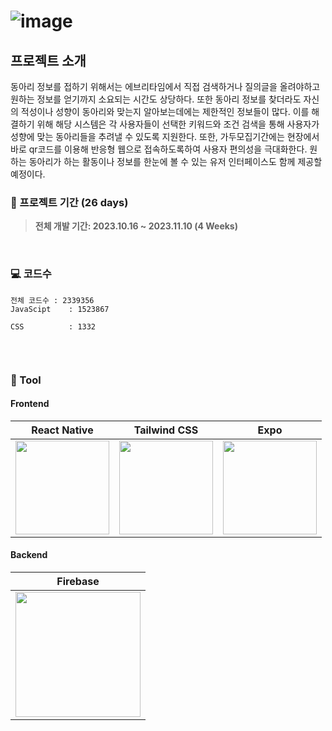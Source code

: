 # ![image](https://github.com/user-attachments/assets/d45acdd2-dee2-45e2-83e1-49ea1614c407)

## 프로젝트 소개
동아리 정보를 접하기 위해서는 에브리타임에서 직접 검색하거나 질의글을 올려야하고 원하는 정보를 얻기까지 소요되는 시간도 상당하다. 또한 동아리 정보를 찾더라도 자신의 적성이나 성향이 동아리와 맞는지 알아보는데에는 제한적인 정보들이 많다. 이를 해결하기 위해 해당 시스템은 각 사용자들이 선택한 키워드와 조건 검색을 통해 사용자가 성향에 맞는 동아리들을 추려낼 수 있도록 지원한다. 또한, 가두모집기간에는 현장에서 바로 qr코드를 이용해 반응형 웹으로 접속하도록하여 사용자 편의성을 극대화한다. 원하는 동아리가 하는 활동이나 정보를 한눈에 볼 수 있는 유저 인터페이스도 함께 제공할 예정이다. 

### :runner: 프로젝트 기간 (26 days)
> **전체 개발 기간: 2023.10.16 ~ 2023.11.10 (4 Weeks)**

<br>

### :computer: 코드수
<pre><code>전체 코드수 : 2339356
JavaScipt    : 1523867 <br>
CSS          : 1332 <br> </code></pre> 

<br>

### :hammer: Tool

#### Frontend
|React Native|Tailwind CSS|Expo|
|:---:|:---:|:---:|
|<img src="https://encrypted-tbn0.gstatic.com/images?q=tbn:ANd9GcSlGmKtrnxElpqw3AExKXPWWBulcwjlvDJa1Q&s" width="150" alter="React Native">|<img src="https://encrypted-tbn0.gstatic.com/images?q=tbn:ANd9GcReYZ9nKh1SOvr39Hi6oOjGF2MsShC8uARnlw&s" width="150" alter="Tailwind CSS">|<img src="https://encrypted-tbn0.gstatic.com/images?q=tbn:ANd9GcT2d1mfeOROFGa-U8XEP-wABRXJlNlTyKRPFQ&s" width="150" alter="Expo">|

#### Backend
|Firebase|
|:---:|
|<img src="https://firebase.google.com/static/images/brand-guidelines/logo-vertical.png?hl=ko" width="200" alter="Firebase">|
